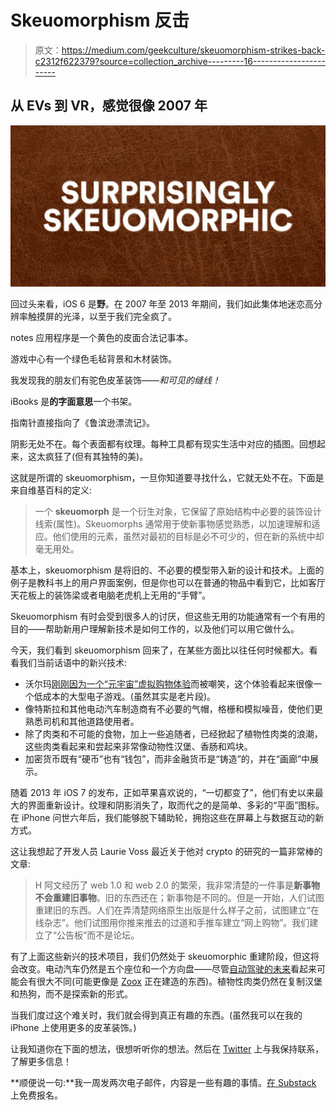 # Skeuomorphism 反击

> 原文：<https://medium.com/geekculture/skeuomorphism-strikes-back-c2312f622379?source=collection_archive---------16----------------------->

## 从 EVs 到 VR，感觉很像 2007 年

![](img/255c5c578967d9bf8e0469f4f176079d.png)

回过头来看，iOS 6 是**野**。在 2007 年至 2013 年期间，我们如此集体地迷恋高分辨率触摸屏的光泽，以至于我们完全疯了。

notes 应用程序是一个黄色的皮面合法记事本。

游戏中心有一个绿色毛毡背景和木材装饰。

我发现我的朋友们有驼色皮革装饰——*和可见的缝线！*

iBooks 是**的字面意思**一个书架。

指南针直接指向了《鲁滨逊漂流记》。

阴影无处不在。每个表面都有纹理。每种工具都有现实生活中对应的插图。回想起来，这太疯狂了(但有其独特的美)。

这就是所谓的 skeuomorphism，一旦你知道要寻找什么，它就无处不在。下面是来自维基百科的定义:

> 一个 **skeuomorph** 是一个衍生对象，它保留了原始结构中必要的装饰设计线索(属性)。Skeuomorphs 通常用于使新事物感觉熟悉，以加速理解和适应。他们使用的元素，虽然对最初的目标是必不可少的，但在新的系统中却毫无用处。

基本上，skeuomorphism 是将旧的、不必要的模型带入新的设计和技术。上面的例子是教科书上的用户界面案例，但是你也可以在普通的物品中看到它，比如客厅天花板上的装饰梁或者电脑老虎机上无用的“手臂”。

Skeuomorphism 有时会受到很多人的讨厌，但这些无用的功能通常有一个有用的目的——帮助新用户理解新技术是如何工作的，以及他们可以用它做什么。

今天，我们看到 skeuomorphism 回来了，在某些方面比以往任何时候都大。看看我们当前话语中的新兴技术:

*   沃尔玛[刚刚因为一个“元宇宙”虚拟购物体验](https://www.theverge.com/tldr/2022/1/5/22868323/walmart-metaverse-shopping-video-viral-old)而被嘲笑，这个体验看起来很像一个低成本的大型电子游戏。(虽然其实是老片段)。
*   像特斯拉和其他电动汽车制造商有不必要的气帽，格栅和模拟噪音，使他们更熟悉司机和其他道路使用者。
*   除了肉类和不可能的食物，加上一些追随者，已经掀起了植物性肉类的浪潮，这些肉类看起来和尝起来非常像动物性汉堡、香肠和鸡块。
*   加密货币既有“硬币”也有“钱包”，而非金融货币是“铸造”的，并在“画廊”中展示。

随着 2013 年 iOS 7 的发布，正如苹果喜欢说的，“一切都变了”，他们有史以来最大的界面重新设计。纹理和阴影消失了，取而代之的是简单、多彩的“平面”图标。在 iPhone 问世六年后，我们能够脱下辅助轮，拥抱这些在屏幕上与数据互动的新方式。

这让我想起了开发人员 Laurie Voss 最近关于他对 crypto 的研究的一篇非常棒的文章:

> H 阿文经历了 web 1.0 和 web 2.0 的繁荣，我非常清楚的一件事是**新事物不会重建旧事物**。旧的东西还在；新事物是不同的。但是一开始，人们试图重建旧的东西。人们在弄清楚网络原生出版是什么样子之前，试图建立“在线杂志”。他们试图用你推来推去的过道和手推车建立“网上购物”。我们建立了“公告板”而不是论坛。

有了上面这些新兴的技术项目，我们仍然处于 skeuomorphic 重建阶段，但这将会改变。电动汽车仍然是五个座位和一个方向盘——尽管[自动驾驶的未来](https://guttmann.medium.com/22-ways-to-see-the-city-4fac69bb9fa7)看起来可能会有很大不同(可能更像是 [Zoox](https://zoox.com/) 正在建造的东西)。植物性肉类仍然在复制汉堡和热狗，而不是探索新的形式。

当我们度过这个难关时，我们就会得到真正有趣的东西。(虽然我可以在我的 iPhone 上使用更多的皮革装饰。)

让我知道你在下面的想法，很想听听你的想法。然后在 [Twitter](https://twitter.com/guttmann) 上与我保持联系，了解更多信息！

**顺便说一句:**我一周发两次电子邮件，内容是一些有趣的事情。[在 Substack](https://somethinginterestingemail.substack.com/) 上免费报名。